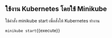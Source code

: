 ## ใช้งาน Kubernetes โดยใช้ Minikube

ใช้คำสั่ง minikube start เพื่อสั่งให้ Kubernetes ทำงาน

`minikube start`{{execute}}

